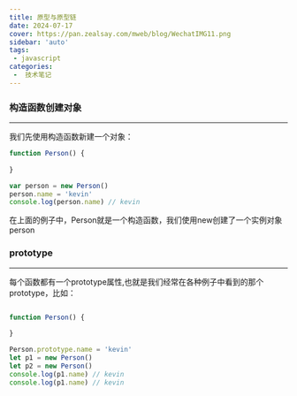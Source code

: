 ```yaml
---
title: 原型与原型链
date: 2024-07-17
cover: https://pan.zealsay.com/mweb/blog/WechatIMG11.png
sidebar: 'auto' 
tags:
 - javascript
categories:
 -  技术笔记
---
```

### 构造函数创建对象
- - - - - -
我们先使用构造函数新建一个对象：
```js
function Person() {
    
}

var person = new Person()
person.name = 'kevin'
console.log(person.name) // kevin
```
在上面的例子中，Person就是一个构造函数，我们使用new创建了一个实例对象person
### prototype
- - - - - -
每个函数都有一个prototype属性,也就是我们经常在各种例子中看到的那个prototype，比如：
```js

function Person() {
    
}

Person.prototype.name = 'kevin'
let p1 = new Person()
let p2 = new Person()
console.log(p1.name) // kevin
console.log(p1.name) // kevin


```